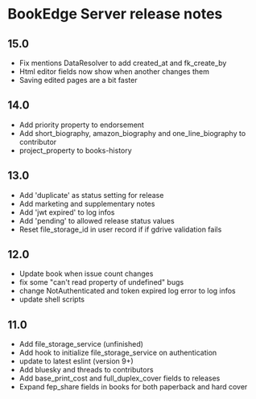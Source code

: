 # BookEdge Server release notes

## 15.0
* Fix mentions DataResolver to add created_at and fk_create_by
* Html editor fields now show when another changes them
* Saving edited pages are a bit faster

## 14.0
* Add priority property to endorsement
* Add short_biography, amazon_biography and one_line_biography to contributor
* project_property to books-history

## 13.0
* Add 'duplicate' as status setting for release
* Add marketing and supplementary notes
* Add 'jwt expired' to log infos
* Add 'pending' to allowed release status values
* Reset file_storage_id in user record if if gdrive validation fails

## 12.0

* Update book when issue count changes
* fix some "can't read property of undefined" bugs
* change NotAuthenticated and token expired log error to log infos
* update shell scripts

## 11.0
* Add file_storage_service (unfinished)
* Add hook to initialize file_storage_service on authentication
* update to latest eslint (version 9+)
* Add bluesky and threads to contributors
* Add base_print_cost and full_duplex_cover fields to releases
* Expand fep_share fields in books for both paperback and hard cover
